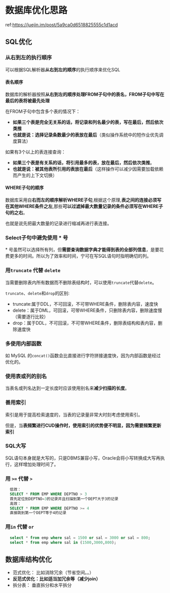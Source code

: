 # 数据库优化思路

ref:https://juejin.im/post/5a9ca0d6518825555c1d1acd

## SQL优化

### 从右到左的执行顺序

可以根据SQL解析器**从右到左的顺序**的执行顺序来优化SQL

#### 表名顺序

数据库的解析器按照**从右到左的顺序处理FROM子句中的表名，FROM子句中写在最后的表将被最先处理** 

在FROM子句中包含多个表的情况下：

- **如果三个表是完全无关系的话，将记录和列名最少的表，写在最后，然后依次类推**
- **也就是说：选择记录条数最少的表放在最后**（类似操作系统中的短作业优先调度算法）

如果有3个以上的表连接查询：

- **如果三个表是有关系的话，将引用最多的表，放在最后，然后依次类推**。
- **也就是说：被其他表所引用的表放在最后**（这样操作可以减少因需要加载依赖而产生的上下文切换）

#### WHERE子句的顺序

数据库采用自**右而左的顺序解析WHERE子句**,根据这个原理,**表之间的连接必须写在其他WHERE条件之左**,那些**可以过滤掉最大数量记录的条件必须写在WHERE子句的之右**。 

也就是说先把最大数量的记录进行缩减再进行表连接。

### Select子句中避免使用 * 号

\* 号虽然可以选择所有列，但**需要查询数据字典才能得到表的全部列信息**，是要花费更多的时间。所以为了效率和时间，宁可在写SQL语句时指明确切的列。

### 用`truncate` 代替 `delete`

当需要删除表内所有数据而不删除表结构时，可以使用`truncate`代替`delete`。

`truncate`、`delete`和`drop`的区别:

- truncate:属于DDL，不可回滚，不可带WHERE条件，删除表内容，速度快
- delete：属于DML，可回滚，可带WHERE条件，只删除表内容，删除速度慢（需要逐行比较）
- drop：属于DDL，不可回滚，不可带WHERE条件，删除表结构和表内容，删除速度快

### 多使用内部函数

如 MySQL 的`concat()`函数会比直接进行字符拼接速度快，因为内部函数是经过优化的。

### 使用表或列的别名

当表名或列名达到一定长度时应该使用别名来**减少扫描的长度**。

### 善用索引

索引是用于提高检索速度的，当表的记录量非常大时刻考虑使用索引。

但是，当**表频繁进行CUD操作时，使用索引的优势便不明显，因为需要频繁更新索引**

### SQL大写

SQL语句本身就是大写的，只是DBMS兼容小写，Oracle会将小写转换成大写再执行，这样增加处理时间了。

### 用 `>=` 代替 `>`

```sql
  低效：
  SELECT * FROM EMP WHERE DEPTNO > 3   
  首先定位到DEPTNO=3的记录并且扫描到第一个DEPT大于3的记录
  高效：
  SELECT * FROM EMP WHERE DEPTNO >= 4  
  直接跳到第一个DEPT等于4的记录
```

### 用`in` 代替 `or`

```sql
  select * from emp where sal = 1500 or sal = 3000 or sal = 800;
  select * from emp where sal in (1500,3000,800);
```

## 数据库结构优化

- 范式优化： 比如消除冗余（节省空间。。）
- **反范式优化：比如适当加冗余等（减少join）**
- 拆分表： 垂直拆分和水平拆分